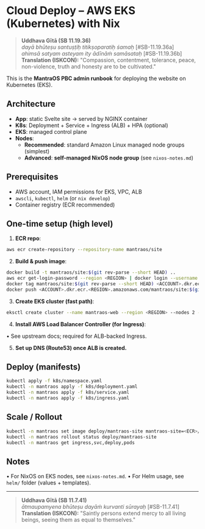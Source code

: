 # Cloud Deploy – AWS EKS (Kubernetes) with Nix

> **Uddhava Gītā (SB 11.19.36)**  
> *dayā bhūteṣu santuṣṭiḥ titikṣoparatiḥ śamaḥ* [#SB-11.19.36a]  
> *ahimsā satyam asteyam ity ādīnāṁ samāsataḥ* [#SB-11.19.36b]  
> **Translation (ISKCON):** "Compassion, contentment, tolerance, peace, non-violence, truth and honesty are to be cultivated."

This is the **MantraOS PBC admin runbook** for deploying the website on Kubernetes (EKS).

## Architecture

- **App**: static Svelte site → served by NGINX container
- **K8s**: Deployment + Service + Ingress (ALB) + HPA (optional)
- **EKS**: managed control plane
- **Nodes**:
  - **Recommended**: standard Amazon Linux managed node groups (simplest)
  - **Advanced**: **self-managed NixOS node group** (see `nixos-notes.md`)

## Prerequisites

- AWS account, IAM permissions for EKS, VPC, ALB
- `awscli`, `kubectl`, `helm` (or `nix develop`)
- Container registry (ECR recommended)

## One-time setup (high level)

1) **ECR repo**:
```bash
aws ecr create-repository --repository-name mantraos/site
```

2. **Build & push image**:

```bash
docker build -t mantraos/site:$(git rev-parse --short HEAD) ..
aws ecr get-login-password --region <REGION> | docker login --username AWS --password-stdin <ACCOUNT>.dkr.ecr.<REGION>.amazonaws.com
docker tag mantraos/site:$(git rev-parse --short HEAD) <ACCOUNT>.dkr.ecr.<REGION>.amazonaws.com/mantraos/site:$(git rev-parse --short HEAD)
docker push <ACCOUNT>.dkr.ecr.<REGION>.amazonaws.com/mantraos/site:$(git rev-parse --short HEAD)
```

3. **Create EKS cluster (fast path)**:

```bash
eksctl create cluster --name mantraos-web --region <REGION> --nodes 2 --node-type t3.medium
```

4. **Install AWS Load Balancer Controller (for Ingress)**:

• See upstream docs; required for ALB-backed Ingress.

5. **Set up DNS (Route53) once ALB is created.**

## Deploy (manifests)

```bash
kubectl apply -f k8s/namespace.yaml
kubectl -n mantraos apply -f k8s/deployment.yaml
kubectl -n mantraos apply -f k8s/service.yaml
kubectl -n mantraos apply -f k8s/ingress.yaml
```

## Scale / Rollout

```bash
kubectl -n mantraos set image deploy/mantraos-site mantraos-site=<ECR>/mantraos/site:<new-tag>
kubectl -n mantraos rollout status deploy/mantraos-site
kubectl -n mantraos get ingress,svc,deploy,pods
```

## Notes
• For NixOS on EKS nodes, see `nixos-notes.md`.
• For Helm usage, see `helm/` folder (values + templates).

---

> **Uddhava Gītā (SB 11.7.41)**  
> *ātmaupamyena bhūteṣu dayāṁ kurvanti sūrayaḥ* [#SB-11.7.41]  
> **Translation (ISKCON):** "Saintly persons extend mercy to all living beings, seeing them as equal to themselves."
